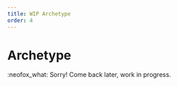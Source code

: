 ```yaml
--- 
title: WIP Archetype
order: 4
---
```


# Archetype
:neofox_what: Sorry! Come back later, work in progress.
